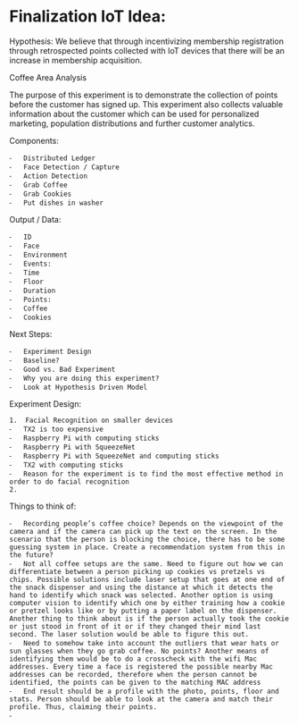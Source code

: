 # Finalization IoT Idea:

Hypothesis: We believe that through incentivizing membership registration through retrospected points collected with IoT devices that there will be an increase in membership acquisition. 
 

Coffee Area Analysis

The purpose of this experiment is to demonstrate the collection of points before the customer has signed up. This experiment also collects valuable information about the customer which can be used for personalized marketing, population distributions and further customer analytics.

Components: 

	⁃	Distributed Ledger
	⁃	Face Detection / Capture
	⁃	Action Detection
	⁃	Grab Coffee
	⁃	Grab Cookies
	⁃	Put dishes in washer

Output / Data:

	⁃	ID
	⁃	Face
	⁃	Environment
	⁃	Events:
	⁃	Time
	⁃	Floor
	⁃	Duration
	⁃	Points:
	⁃	Coffee 
	⁃	Cookies

Next Steps:

	⁃	Experiment Design
	⁃	Baseline?
	⁃	Good vs. Bad Experiment 
	⁃	Why you are doing this experiment? 
	⁃	Look at Hypothesis Driven Model 

Experiment Design:

	1.	Facial Recognition on smaller devices
	⁃	TX2 is too expensive
	⁃	Raspberry Pi with computing sticks 
	⁃	Raspberry Pi with SqueezeNet
	⁃	Raspberry Pi with SqueezeNet and computing sticks
	⁃	TX2 with computing sticks 
	⁃	Reason for the experiment is to find the most effective method in order to do facial recognition 
	2.	 

Things to think of:

	⁃	Recording people’s coffee choice? Depends on the viewpoint of the camera and if the camera can pick up the text on the screen. In the scenario that the person is blocking the choice, there has to be some guessing system in place. Create a recommendation system from this in the future?
	⁃	Not all coffee setups are the same. Need to figure out how we can differentiate between a person picking up cookies vs pretzels vs chips. Possible solutions include laser setup that goes at one end of the snack dispenser and using the distance at which it detects the hand to identify which snack was selected. Another option is using computer vision to identify which one by either training how a cookie or pretzel looks like or by putting a paper label on the dispenser. Another thing to think about is if the person actually took the cookie or just stood in front of it or if they changed their mind last second. The laser solution would be able to figure this out. 
	⁃	Need to somehow take into account the outliers that wear hats or sun glasses when they go grab coffee. No points? Another means of identifying them would be to do a crosscheck with the wifi Mac addresses. Every time a face is registered the possible nearby Mac addresses can be recorded, therefore when the person cannot be identified, the points can be given to the matching MAC address
	⁃	End result should be a profile with the photo, points, floor and stats. Person should be able to look at the camera and match their profile. Thus, claiming their points.
	⁃	
